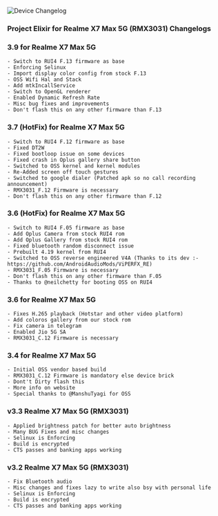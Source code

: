 ![Device Changelog](https://i.imgur.com/C0Wcdr5.png)

### Project Elixir for Realme X7 Max 5G (RMX3031) Changelogs


### 3.9 for Realme X7 Max 5G
```
- Switch to RUI4 F.13 firmware as base
- Enforcing Selinux 
- Import display color config from stock F.13
- OSS Wifi Hal and Stack
- Add mtkIncallService
- Switch to OpenGL renderer
- Enabled Dynamic Refresh Rate
- Misc bug fixes and improvements
- Don't flash this on any other firmware than F.13
```

### 3.7 (HotFix) for Realme X7 Max 5G
```
- Switch to RUI4 F.12 firmware as base
- Fixed DT2W
- Fixed bootloop issue on some devices
- Fixed crash in Oplus gallery share button
- Switched to OSS kernel and kernel modules
- Re-Added screen off touch gestures
- Switched to google dialer (Patched apk so no call recording announcement)
- RMX3031_F.12 Firmware is necessary
- Don't flash this on any other firmware than F.12
```

### 3.6 (HotFix) for Realme X7 Max 5G
```
- Switch to RUI4 F.05 firmware as base
- Add Oplus Camera from stock RUI4 rom
- Add Oplus Gallery from stock RUI4 rom
- Fixed bluetooth random disconnect issue
- Prebuilt 4.19 kernel from RUI4
- Switched to OSS reverse engineered V4A (Thanks to its dev :- https://github.com/AndroidAudioMods/ViPERFX_RE)
- RMX3031_F.05 Firmware is necessary
- Don't flash this on any other firmware than F.05
- Thanks to @neilchetty for booting OSS on RUI4
```

### 3.6 for Realme X7 Max 5G
```
- Fixes H.265 playback (Hotstar and other video platform)
- Add coloros gallery from our stock rom
- Fix camera in telegram
- Enabled Jio 5G SA
- RMX3031_C.12 Firmware is necessary
```

### 3.4 for Realme X7 Max 5G
```
- Initial OSS vendor based build
- RMX3031_C.12 Firmware is mandatory else device brick
- Dont't Dirty flash this
- More info on website
- Special thanks to @ManshuTyagi for OSS
```

### v3.3 Realme X7 Max 5G (RMX3031)
```
- Applied brightness patch for better auto brightness
- Many BUG Fixes and misc changes
- Selinux is Enforcing
- Build is encrypted
- CTS passes and banking apps working
```

### v3.2 Realme X7 Max 5G (RMX3031)
```
- Fix Bluetooth audio
- Misc changes and fixes lazy to write also bsy with personal life
- Selinux is Enforcing
- Build is encrypted
- CTS passes and banking apps working
```
